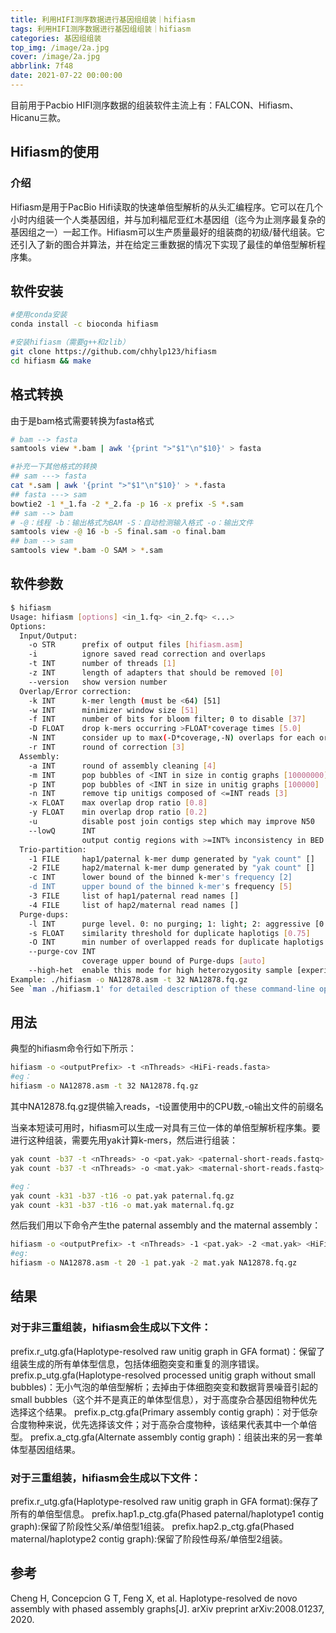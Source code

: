 ```yaml
---
title: 利用HIFI测序数据进行基因组组装｜hifiasm
tags: 利用HIFI测序数据进行基因组组装｜hifiasm
categories: 基因组组装
top_img: /image/2a.jpg
cover: /image/2a.jpg
abbrlink: 7f48
date: 2021-07-22 00:00:00
---
```

目前用于Pacbio HIFI测序数据的组装软件主流上有：FALCON、Hifiasm、Hicanu三款。

## Hifiasm的使用

### 介绍

Hifiasm是用于PacBio Hifi读取的快速单倍型解析的从头汇编程序。它可以在几个小时内组装一个人类基因组，并与加利福尼亚红木基因组（迄今为止测序最复杂的基因组之一）一起工作。Hifiasm可以生产质量最好的组装商的初级/替代组装。它还引入了新的图合并算法，并在给定三重数据的情况下实现了最佳的单倍型解析程序集。


## 软件安装

``` bash
#使用conda安装
conda install -c bioconda hifiasm

#安装hifiasm（需要g++和zlib）
git clone https://github.com/chhylp123/hifiasm
cd hifiasm && make

```

## 格式转换

由于是bam格式需要转换为fasta格式

``` bash
# bam --> fasta
samtools view *.bam | awk '{print ">"$1"\n"$10}' > fasta

#补充一下其他格式的转换
## sam ---> fasta
cat *.sam | awk '{print ">"$1"\n"$10}' > *.fasta
## fasta ---> sam
bowtie2 -1 *_1.fa -2 *_2.fa -p 16 -x prefix -S *.sam
## sam --> bam
# -@：线程 -b：输出格式为BAM -S：自动检测输入格式 -o：输出文件
samtools view -@ 16 -b -S final.sam -o final.bam
## bam --> sam
samtools view *.bam -O SAM > *.sam
```

## 软件参数

``` bash
$ hifiasm
Usage: hifiasm [options] <in_1.fq> <in_2.fq> <...>
Options:
  Input/Output:
    -o STR      prefix of output files [hifiasm.asm]
    -i          ignore saved read correction and overlaps
    -t INT      number of threads [1]
    -z INT      length of adapters that should be removed [0]
    --version   show version number
  Overlap/Error correction:
    -k INT      k-mer length (must be <64) [51]
    -w INT      minimizer window size [51]
    -f INT      number of bits for bloom filter; 0 to disable [37]
    -D FLOAT    drop k-mers occurring >FLOAT*coverage times [5.0]
    -N INT      consider up to max(-D*coverage,-N) overlaps for each oriented read [100]
    -r INT      round of correction [3]
  Assembly:
    -a INT      round of assembly cleaning [4]
    -m INT      pop bubbles of <INT in size in contig graphs [10000000]
    -p INT      pop bubbles of <INT in size in unitig graphs [100000]
    -n INT      remove tip unitigs composed of <=INT reads [3]
    -x FLOAT    max overlap drop ratio [0.8]
    -y FLOAT    min overlap drop ratio [0.2]
    -u          disable post join contigs step which may improve N50
    --lowQ      INT
                output contig regions with >=INT% inconsistency in BED format; 0 to disable [70]
  Trio-partition:
    -1 FILE     hap1/paternal k-mer dump generated by "yak count" []
    -2 FILE     hap2/maternal k-mer dump generated by "yak count" []
    -c INT      lower bound of the binned k-mer's frequency [2]
    -d INT      upper bound of the binned k-mer's frequency [5]
    -3 FILE     list of hap1/paternal read names []
    -4 FILE     list of hap2/maternal read names []
  Purge-dups:
    -l INT      purge level. 0: no purging; 1: light; 2: aggressive [0 for trio; 2 for unzip]
    -s FLOAT    similarity threshold for duplicate haplotigs [0.75]
    -O INT      min number of overlapped reads for duplicate haplotigs [1]
    --purge-cov INT
                coverage upper bound of Purge-dups [auto]
    --high-het  enable this mode for high heterozygosity sample [experimental, not stable]
Example: ./hifiasm -o NA12878.asm -t 32 NA12878.fq.gz
See `man ./hifiasm.1' for detailed description of these command-line options.
```

## 用法

典型的hifiasm命令行如下所示：
``` bash
hifiasm -o <outputPrefix> -t <nThreads> <HiFi-reads.fasta>
#eg：
hifiasm -o NA12878.asm -t 32 NA12878.fq.gz
```

其中NA12878.fq.gz提供输入reads，-t设置使用中的CPU数,-o输出文件的前缀名

当亲本短读可用时，hifiasm可以生成一对具有三位一体的单倍型解析程序集。要进行这种组装，需要先用yak计算k-mers，然后进行组装：

``` bash
yak count -b37 -t <nThreads> -o <pat.yak> <paternal-short-reads.fastq>
yak count -b37 -t <nThreads> -o <mat.yak> <maternal-short-reads.fastq>

#eg：
yak count -k31 -b37 -t16 -o pat.yak paternal.fq.gz
yak count -k31 -b37 -t16 -o mat.yak maternal.fq.gz
```

然后我们用以下命令产生the paternal assembly and the maternal assembly：

```bash
hifiasm -o <outputPrefix> -t <nThreads> -1 <pat.yak> -2 <mat.yak> <HiFi-reads.fasta>
#eg:
hifiasm -o NA12878.asm -t 20 -1 pat.yak -2 mat.yak NA12878.fq.gz
```

## 结果

### 对于非三重组装，hifiasm会生成以下文件：

prefix.r_utg.gfa(Haplotype-resolved raw unitig graph in GFA format)：保留了组装生成的所有单体型信息，包括体细胞突变和重复的测序错误。
prefix.p_utg.gfa(Haplotype-resolved processed unitig graph without small bubbles)：无小气泡的单倍型解析；去掉由于体细胞突变和数据背景噪音引起的small bubbles（这个并不是真正的单体型信息），对于高度杂合基因组物种优先选择这个结果。
prefix.p_ctg.gfa(Primary assembly contig graph)：对于低杂合度物种来说，优先选择该文件；对于高杂合度物种，该结果代表其中一个单倍型。
prefix.a_ctg.gfa(Alternate assembly contig graph)：组装出来的另一套单体型基因组结果。


### 对于三重组装，hifiasm会生成以下文件：

prefix.r_utg.gfa(Haplotype-resolved raw unitig graph in GFA format):保存了所有的单倍型信息。
prefix.hap1.p_ctg.gfa(Phased paternal/haplotype1 contig graph):保留了阶段性父系/单倍型1组装。
prefix.hap2.p_ctg.gfa(Phased maternal/haplotype2 contig graph):保留了阶段性母系/单倍型2组装。

## 参考

Cheng H, Concepcion G T, Feng X, et al. Haplotype-resolved de novo assembly with phased assembly graphs[J]. arXiv preprint arXiv:2008.01237, 2020.